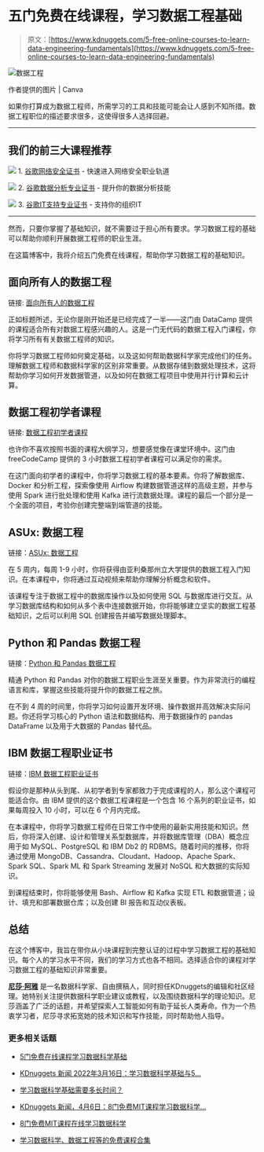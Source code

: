 # 五门免费在线课程，学习数据工程基础

> 原文：[https://www.kdnuggets.com/5-free-online-courses-to-learn-data-engineering-fundamentals](https://www.kdnuggets.com/5-free-online-courses-to-learn-data-engineering-fundamentals)

![数据工程](../Images/3237c36c633bf05ac8500747ed8786b8b.png)

作者提供的图片 | Canva

如果你打算成为数据工程师，所需学习的工具和技能可能会让人感到不知所措。数据工程职位的描述要求很多，这使得很多人选择回避。

* * *

## 我们的前三大课程推荐

![](../Images/0244c01ba9267c002ef39d4907e0b8fb.png) 1\. [谷歌网络安全证书](https://www.kdnuggets.com/google-cybersecurity) - 快速进入网络安全职业轨道

![](../Images/e225c49c3c91745821c8c0368bf04711.png) 2\. [谷歌数据分析专业证书](https://www.kdnuggets.com/google-data-analytics) - 提升你的数据分析技能

![](../Images/0244c01ba9267c002ef39d4907e0b8fb.png) 3\. [谷歌IT支持专业证书](https://www.kdnuggets.com/google-itsupport) - 支持你的组织IT

* * *

然而，只要你掌握了基础知识，就不需要过于担心所有要求。学习数据工程的基础可以帮助你顺利开展数据工程师的职业生涯。

在这篇博客中，我将介绍五门免费在线课程，帮助你学习数据工程的基础知识。

## 面向所有人的数据工程

链接: [面向所有人的数据工程](https://datacamp.pxf.io/21EmRa)

正如标题所述，无论你是刚开始还是已经完成了一半——这门由 DataCamp 提供的课程适合所有对数据工程感兴趣的人。这是一门无代码的数据工程入门课程，你将学习所有有关数据工程师的知识。

你将学习数据工程师如何奠定基础，以及这如何帮助数据科学家完成他们的任务。理解数据工程师和数据科学家的区别非常重要。从数据存储到数据处理技术，这将帮助你学习如何开发数据管道，以及如何在数据工程项目中使用并行计算和云计算。

## 数据工程初学者课程

链接: [数据工程初学者课程](https://www.youtube.com/watch?v=PHsC_t0j1dU)

也许你不喜欢按照书面的课程大纲学习，想要感觉像在课堂环境中。这门由 freeCodeCamp 提供的 3 小时数据工程初学者课程可以满足你的需求。

在这门面向初学者的课程中，你将学习数据工程的基本要素。你将了解数据库、Docker 和分析工程，探索像使用 Airflow 构建数据管道这样的高级主题，并参与使用 Spark 进行批处理和使用 Kafka 进行流数据处理。课程的最后一个部分是一个全面的项目，考验你创建完整端到端管道的技能。

## ASUx: 数据工程

链接：[ASUx: 数据工程](https://edx.sjv.io/B0rLKx)

在 5 周内，每周 1-9 小时，你将获得由亚利桑那州立大学提供的数据工程入门知识。在本课程中，你将通过互动视频来帮助你理解分析概念和软件。

该课程专注于数据工程中的数据库操作以及如何使用 SQL 与数据库进行交互。从学习数据库结构和如何从多个表中连接数据开始，你将能够建立坚实的数据工程基础知识，之后可以利用 SQL 创建报告并编写数据处理脚本。

## Python 和 Pandas 数据工程

链接：[Python 和 Pandas 数据工程](https://edx.sjv.io/752gbr)

精通 Python 和 Pandas 对你的数据工程职业生涯至关重要。作为非常流行的编程语言和库，掌握这些技能将提升你的数据工程之旅。

在不到 4 周的时间里，你将学习如何设置开发环境、操作数据并高效解决实际问题。你还将学习核心的 Python 语法和数据结构、用于数据操作的 pandas DataFrame 以及用于大数据的 Pandas 替代品。

## IBM 数据工程职业证书

链接：[IBM 数据工程职业证书](https://imp.i384100.net/PyXGaX)

假设你是那种从头到尾、从初学者到专家都致力于完成课程的人，那么这个课程可能适合你。由 IBM 提供的这个数据工程课程是一个包含 16 个系列的职业证书，如果每周投入 10 小时，可以在 6 个月内完成。

在本课程中，你将学习数据工程师在日常工作中使用的最新实用技能和知识。然后，你将深入创建、设计和管理关系型数据库，并将数据库管理（DBA）概念应用于如 MySQL、PostgreSQL 和 IBM Db2 的 RDBMS。随着时间的推移，你将通过使用 MongoDB、Cassandra、Cloudant、Hadoop、Apache Spark、Spark SQL、Spark ML 和 Spark Streaming 发展对 NoSQL 和大数据的实际知识。

到课程结束时，你将能够使用 Bash、Airflow 和 Kafka 实现 ETL 和数据管道；设计、填充和部署数据仓库；以及创建 BI 报告和互动仪表板。

## 总结

在这个博客中，我旨在带你从小块课程到完整认证的过程中学习数据工程的基础知识。每个人的学习水平不同，我们的学习方式也各不相同。选择适合你的课程对学习数据工程的基础知识非常重要。

[](https://www.linkedin.com/in/nisha-arya-ahmed/)****[尼莎·阿雅](https://www.linkedin.com/in/nisha-arya-ahmed/)**** 是一名数据科学家、自由撰稿人，同时担任KDnuggets的编辑和社区经理。她特别关注提供数据科学职业建议或教程，以及围绕数据科学的理论知识。尼莎涵盖了广泛的话题，并希望探索人工智能如何有助于延长人类寿命。作为一个热衷学习者，尼莎寻求拓宽她的技术知识和写作技能，同时帮助他人指导。

### 更多相关话题

+   [5门免费在线课程学习数据科学基础](https://www.kdnuggets.com/5-free-online-courses-to-learn-data-science-fundamentals)

+   [KDnuggets 新闻 2022年3月16日：学习数据科学基础与5…](https://www.kdnuggets.com/2022/n11.html)

+   [学习数据科学基础需要多长时间？](https://www.kdnuggets.com/2022/03/long-take-learn-data-science-fundamentals.html)

+   [KDnuggets 新闻，4月6日：8门免费MIT课程学习数据科学…](https://www.kdnuggets.com/2022/n14.html)

+   [8门免费MIT课程在线学习数据科学](https://www.kdnuggets.com/2022/03/8-free-mit-courses-learn-data-science-online.html)

+   [学习数据科学、数据工程等的免费课程合集](https://www.kdnuggets.com/collection-of-free-courses-to-learn-data-science-data-engineering-machine-learning-mlops-and-llmops)
